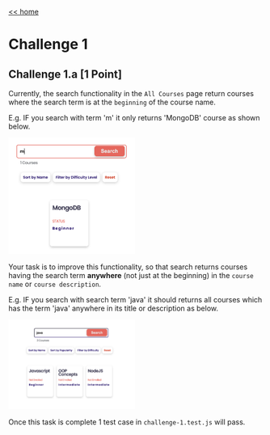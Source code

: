 [<< home](./README.md)

# Challenge 1

## Challenge 1.a [1 Point]

Currently, the search functionality in the `All Courses` page return courses where the search term is at the `beginning` of the course name.

E.g. IF you search with term 'm' it only returns 'MongoDB' course as shown below.

<img src="./images/1a1.png" width="250">

Your task is to improve this functionality, so that search returns courses having the search term **anywhere** (not just at the beginning) in the `course name` or `course description`.

E.g. IF you search with search term 'java' it should returns all courses which has the term 'java' anywhere in its title or description as below.

<img src="./images/1a2.png" width="250">

Once this task is complete 1 test case in `challenge-1.test.js` will pass.
